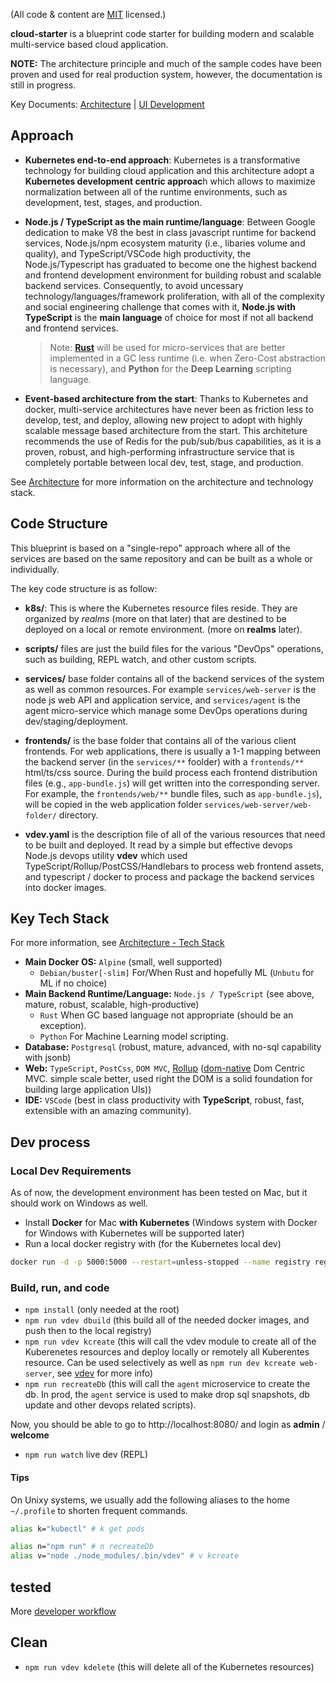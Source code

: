 (All code & content are [MIT](https://opensource.org/licenses/MIT) licensed.)

**cloud-starter** is a blueprint code starter for building modern and scalable multi-service based cloud application. 

**NOTE:** The architecture principle and much of the sample codes have been proven and used for real production system, however, the documentation is still in progress. 

Key Documents: [Architecture](doc/arch.md) | [UI Development](doc/ui.md)

## Approach

- **Kubernetes end-to-end approach**: Kubernetes is a transformative technology for building cloud application and this architecture adopt a **Kubernetes development centric approac**h which allows to maximize normalization between all of the runtime environments, such as development, test, stages, and production. 

- **Node.js / TypeScript as the main runtime/language**: Between Google dedication to make V8 the best in class javascript runtime for backend services, Node.js/npm ecosystem maturity (i.e., libaries volume and quality), and TypeScript/VSCode high productivity, the Node.js/Typescript has graduated to become one the highest backend and frontend development environment for building robust and scalable backend services. Consequently, to avoid uncessary technology/languages/framework proliferation, with all of the complexity and social engineering challenge that comes with it, **Node.js with TypeScript** is the **main language** of choice for most if not all backend and frontend services.
    > Note: **[Rust](https://rust-lang.org/)** will be used for micro-services that are better implemented in a GC less runtime (i.e. when Zero-Cost abstraction is necessary), and **Python** for the **Deep Learning** scripting language. 

- **Event-based architecture from the start**: Thanks to Kubernetes and docker, multi-service architectures have never been as friction less to develop, test, and deploy, allowing new project to adopt with highly scalable message based architecture from the start. This architeture recommends the use of Redis for the pub/sub/bus capabilities, as it is a proven, robust, and high-performing infrastructure service that is completely portable between local dev, test, stage, and production. 


See [Architecture](doc/arch.md) for more information on the architecture and technology stack.

## Code Structure

This blueprint is based on a "single-repo" approach where all of the services are based on the same repository and can be built as a whole or individually. 

The key code structure is as follow: 

- **k8s/**: This is where the Kubernetes resource files reside. They are organized by *realms* (more on that later) that are destined to be deployed on a local or remote environment. (more on **realms** later). 

- **scripts/** files are just the build files for the various "DevOps" operations, such as building, REPL watch, and other custom scripts. 

- **services/** base folder contains all of the backend services of the system as well as common resources. For example `services/web-server` is the node js web API and application service, and `services/agent` is the agent micro-service which manage some DevOps operations during dev/staging/deployment. 

- **frontends/** is the base folder that contains all of the various client frontends. For web applications, there is usually a 1-1 mapping between the backend server (in the `services/**` foolder) with a `frontends/**` html/ts/css source.  During the build process each frontend distribution files (e.g., `app-bundle.js`) will get written into the corresponding server. For example, the `frontends/web/**` bundle files, such as `app-bundle.js`), will be copied in the web application folder `services/web-server/web-folder/` directory.

- **vdev.yaml** is the description file of all of the various resources that need to be built and deployed. It read by a simple but effective devops Node.js devops utility **vdev** which used TypeScript/Rollup/PostCSS/Handlebars to process web frontend assets, and typescript / docker to process and package the backend services into docker images. 


## Key Tech Stack

For more information, see [Architecture - Tech Stack](doc/arch.md#TechStack)

- **Main Docker OS:** `Alpine` (small, well supported)
  - `Debian/buster[-slim]` For/When Rust and hopefully ML (`Unbutu` for ML if no choice)
- **Main Backend Runtime/Language:** `Node.js / TypeScript` (see above, mature, robust, scalable, high-productive)
  - `Rust` When GC based language not appropriate (should be an exception). 
  - `Python` For Machine Learning model scripting.
- **Database:** `Postgresql` (robust, mature, advanced, with no-sql capability with jsonb)
- **Web:** `TypeScript`, `PostCss`, `DOM MVC`, [Rollup](https://www.npmjs.com/package/rollup) ([dom-native](https://github.com/dom-native/dom-native) Dom Centric MVC. simple scale better, used right the DOM is a solid foundation for building large application UIs))
- **IDE:** `VSCode` (best in class productivity with **TypeScript**, robust, fast, extensible with an amazing community). 


## Dev process

### Local Dev Requirements

As of now, the development environment has been tested on Mac, but it should work on Windows as well. 

- Install **Docker** for Mac **with Kubernetes** (Windows system with Docker for Windows with Kubernetes will be supported later)
- Run a local docker registry with (for the Kubernetes local dev)

```sh
docker run -d -p 5000:5000 --restart=unless-stopped --name registry registry
```

### Build, run, and code

- `npm install` (only needed at the root)
- `npm run vdev dbuild` (this build all of the needed docker images, and push then to the local registry)
- `npm run vdev kcreate` (this will call the vdev module to create all of the Kuberenetes resources and deploy locally or remotely all Kuberentes resource. Can be used selectively as well as `npm run dev kcreate web-server`, see [vdev](https://github.com/BriteSnow/node-vdev) for more info)
- `npm run recreateDb` (this will call the `agent` microservice to create the db. In prod, the `agent` service is used to make drop sql snapshots, db update and other devops related scripts). 

Now, you should be able to go to http://localhost:8080/ and login as **admin** / **welcome**

- `npm run watch` live dev (REPL) 

#### Tips
On Unixy systems, we usually add the following aliases to the home `~/.profile` to shorten frequent commands.

```sh
alias k="kubectl" # k get pods

alias n="npm run" # n recreateDb
alias v="node ./node_modules/.bin/vdev" # v kcreate
```

## tested

More [developer workflow](doc/dev.md)

## Clean

- `npm run vdev kdelete` (this will delete all of the Kubernetes resources)

